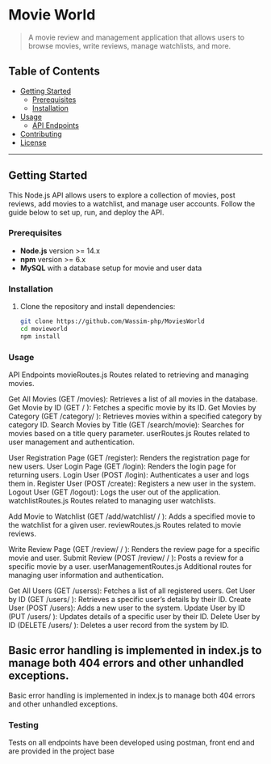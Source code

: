 # Movie World

> A movie review and management application that allows users to browse movies, write reviews, manage watchlists, and more.

## Table of Contents

- [Getting Started](#getting-started)
  - [Prerequisites](#prerequisites)
  - [Installation](#installation)
- [Usage](#usage)
  - [API Endpoints](#api-endpoints)
- [Contributing](#contributing)
- [License](#license)

---

## Getting Started

This Node.js API allows users to explore a collection of movies, post reviews, add movies to a watchlist, and manage user accounts. Follow the guide below to set up, run, and deploy the API.

### Prerequisites

- **Node.js** version >= 14.x
- **npm** version >= 6.x
- **MySQL** with a database setup for movie and user data

### Installation

1. Clone the repository and install dependencies:
   ```bash
   git clone https://github.com/Wassim-php/MoviesWorld
   cd movieworld
   npm install 

### Usage
API Endpoints
movieRoutes.js
Routes related to retrieving and managing movies.

Get All Movies (GET /movies): Retrieves a list of all movies in the database.
Get Movie by ID (GET /
): Fetches a specific movie by its ID.
Get Movies by Category (GET /category/
): Retrieves movies within a specified category by category ID.
Search Movies by Title (GET /search/movie): Searches for movies based on a title query parameter.
userRoutes.js
Routes related to user management and authentication.

User Registration Page (GET /register): Renders the registration page for new users.
User Login Page (GET /login): Renders the login page for returning users.
Login User (POST /login): Authenticates a user and logs them in.
Register User (POST /create): Registers a new user in the system.
Logout User (GET /logout): Logs the user out of the application.
watchlistRoutes.js
Routes related to managing user watchlists.

Add Movie to Watchlist (GET /add/watchlist/
/
): Adds a specified movie to the watchlist for a given user.
reviewRoutes.js
Routes related to movie reviews.

Write Review Page (GET /review/
/
): Renders the review page for a specific movie and user.
Submit Review (POST /review/
/
): Posts a review for a specific movie by a user.
userManagementRoutes.js
Additional routes for managing user information and authentication.

Get All Users (GET /userss): Fetches a list of all registered users.
Get User by ID (GET /users/
): Retrieves a specific user’s details by their ID.
Create User (POST /users): Adds a new user to the system.
Update User by ID (PUT /users/
): Updates details of a specific user by their ID.
Delete User by ID (DELETE /users/
): Deletes a user record from the system by ID.

Basic error handling is implemented in index.js to manage both 404 errors and other unhandled exceptions.
---

Basic error handling is implemented in index.js to manage both 404 errors and other unhandled exceptions.

### Testing

Tests on all endpoints have been developed using postman, front end and are provided in the project base 

